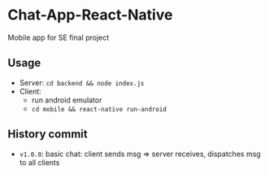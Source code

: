 # Chat-App-React-Native
Mobile app for SE final project

## Usage
- Server: `cd backend && node index.js`
- Client:
	- run android emulator
	- `cd mobile && react-native run-android`

## History commit
- `v1.0.0`: basic chat: client sends msg => server receives, dispatches msg to all clients